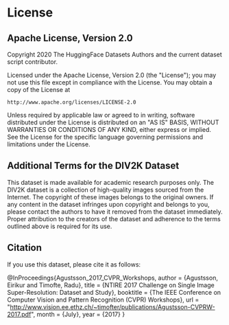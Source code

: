 # License

## Apache License, Version 2.0

Copyright 2020 The HuggingFace Datasets Authors and the current dataset script contributor.

Licensed under the Apache License, Version 2.0 (the "License");
you may not use this file except in compliance with the License.
You may obtain a copy of the License at

    http://www.apache.org/licenses/LICENSE-2.0

Unless required by applicable law or agreed to in writing, software
distributed under the License is distributed on an "AS IS" BASIS,
WITHOUT WARRANTIES OR CONDITIONS OF ANY KIND, either express or implied.
See the License for the specific language governing permissions and
limitations under the License.

## Additional Terms for the DIV2K Dataset

This dataset is made available for academic research purposes only. The DIV2K dataset is a collection of high-quality images sourced from the Internet. The copyright of these images belongs to the original owners. If any content in the dataset infringes upon copyright and belongs to you, please contact the authors to have it removed from the dataset immediately. Proper attribution to the creators of the dataset and adherence to the terms outlined above is required for its use.

## Citation

If you use this dataset, please cite it as follows:

@InProceedings{Agustsson_2017_CVPR_Workshops,
  author = {Agustsson, Eirikur and Timofte, Radu},
  title = {NTIRE 2017 Challenge on Single Image Super-Resolution: Dataset and Study},
  booktitle = {The IEEE Conference on Computer Vision and Pattern Recognition (CVPR) Workshops},
  url = "http://www.vision.ee.ethz.ch/~timofter/publications/Agustsson-CVPRW-2017.pdf",
  month = {July},
  year = {2017}
}
